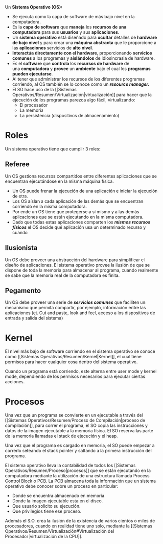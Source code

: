 Un **Sistema Operativo (OS):** 

-  Se ejecuta como la capa de software de más bajo nivel en la computadora.
- Es la **capa de software** que **maneja** los **recursos de una computadora** para sus **usuarios** y sus **aplicaciones**.
- Un **sistema operativo** está diseñado para **ocultar** detalles de **hardware de bajo nivel** y para crear una **máquina abstracta** que le proporcione a las **aplicaciones** servicios de **alto nivel**.
- **Interactúa directamente con el hardware**, proporcionando **servicios comunes** a los programas y **aislándolos** de idiosincrasia de hardware.
- Es el **software** que **controla** los **recursos de hardware** de una **computadora** y **provee** un **ambiente** bajo el cual los **programas pueden ejecutarse**.
- Al tener que administrar los recursos de los diferentes programas corriendo, al OS también se lo conoce como un ***resource manager.***
- El SO hace uso de la [[Sistemas Operativos/Resumen/Virtualización|virtualización]] para hacer que la ejecución de los programas parezca algo fácil, virtualizando:
	- El procesador
	- La memoria
	- La persistencia (dispositivos de almacenamiento)

# Roles
Un sistema operativo tiene que cumplir 3 roles:
## Referee

Un OS gestiona recursos compartidos entre diferentes aplicaciones que se encuentran ejecutándose en la misma máquina física. 

- Un OS puede frenar la ejecución de una aplicación e iniciar la ejecución de otra.
- Los OS aíslan a cada aplicación de las demás que se encuentran corriendo en la misma computadora.
- Por ende un OS tiene que protegerse a sí mismo y a las demás aplicaciones que se están ejecutando en la misma computadora.
- Dado que todas estas aplicaciones comparten los ***mismos recursos físicos*** el OS decide qué aplicación usa un determinado recurso y cuando

## Ilusionista

Un OS debe proveer una abstracción del hardware para simplificar el diseño de aplicaciones.
El sistema operativo provee la ilusión de que se dispone de toda la memoria para almacenar al programa, cuando realmente se sabe que la memoria real de la computadora es finita.

## Pegamento

Un OS debe proveer una serie de ***servicios comunes*** que faciliten un mecanismo que permita compartir, por ejemplo, información entre las aplicaciones (ej. Cut and paste, look and feel, acceso a los dispositivos de entrada y salida del sistema)

# Kernel

El nivel más bajo de software corriendo en el sistema operativo se conoce como [[Sistemas Operativos/Resumen/Kernel|Kernel]], el cual tiene permisos para hacer cualquier cosa dentro del sistema operativo.

Cuando un programa está corriendo, este alterna entre user mode y kernel mode, dependiendo de los permisos necesarios para ejecutar ciertas acciones.

# Procesos

Una vez que un programa se convierte en un ejecutable a través del [[Sistemas Operativos/Resumen/Proceso de Compilación|proceso de compilación]], para correr el programa, el SO copia las instrucciones y datos de la imagen ejecutable a la memoria física. El SO reserva las parte de la memoria llamadas el stack de ejecución y el heap.

Una vez que el programa es cargado en memoria, el SO puede empezar a correrlo seteando el stack pointer y saltando a la primera instrucción del programa.

El sistema operativo lleva la contabilidad de todos los [[Sistemas Operativos/Resumen/Proceso|procesos]] que se están ejecutando en la computadora mediante la utilización de una estructura llamada Process Control Block o PCB. La PCB almacena toda la información que un sistema operativo debe conocer sobre un proceso en particular:

- Donde se encuentra almacenado en memoria.
- Donde la imagen ejecutable esta en el disco.
- Que usuario solicito su ejecución.
- Que privilegios tiene ese proceso.

Además el S.O. crea la ilusión de la existencia de varios cientos o miles de procesadores, cuando en realidad tiene uno solo, mediante la [[Sistemas Operativos/Resumen/Virtualización#Virtualización del Procesador|virtualización de la CPU]].